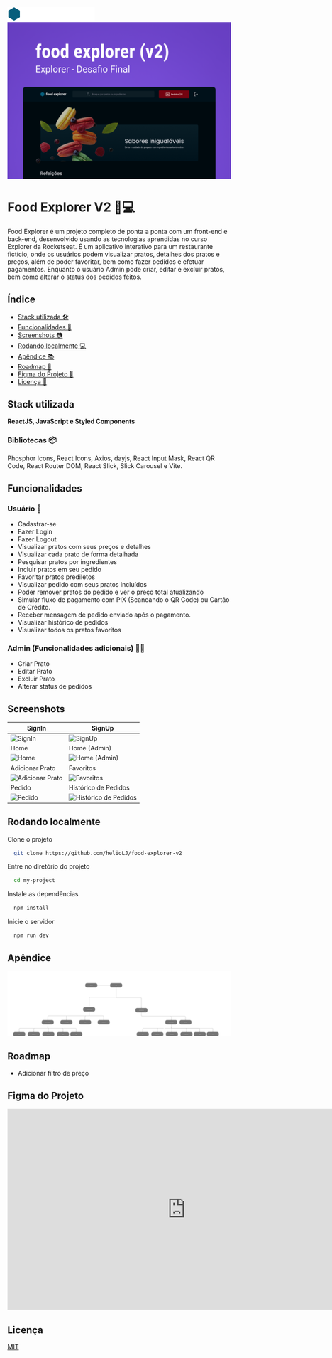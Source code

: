 ![Logo](./src/assets/logo-food-explorer.png)
![Logo](./src/assets/capa-food-explorer.png)

# Food Explorer V2 🍔💻

Food Explorer é um projeto completo de ponta a ponta com um front-end e back-end, desenvolvido usando as tecnologias aprendidas no curso Explorer da Rocketseat. É um aplicativo interativo para um restaurante fictício, onde os usuários podem visualizar pratos, detalhes dos pratos e preços, além de poder favoritar, bem como fazer pedidos e efetuar pagamentos. Enquanto o usuário Admin pode criar, editar e excluir pratos, bem como alterar o status dos pedidos feitos.


## Índice

- [Stack utilizada 🛠️](#stack-utilizada)
- [Funcionalidades 🚀](#funcionalidades)
- [Screenshots 📷](#screenshots)
- [Rodando localmente 💻](#rodando-localmente)
- [Apêndice 📚](#apêndice)
- [Roadmap 🚗](#roadmap)
- [Figma do Projeto 🎨](#figma-do-projeto)
- [Licença 📜](#licença)


## Stack utilizada


**ReactJS, JavaScript e Styled Components**

### Bibliotecas 📦

Phosphor Icons, React Icons, Axios, dayjs, React Input Mask, React QR Code, React Router DOM, React Slick, Slick Carousel e Vite.

## Funcionalidades

### Usuário 👥

- Cadastrar-se
- Fazer Login
- Fazer Logout
- Visualizar pratos com seus preços e detalhes
- Visualizar cada prato de forma detalhada
- Pesquisar pratos por ingredientes
- Incluir pratos em seu pedido
- Favoritar pratos prediletos
- Visualizar pedido com seus pratos incluídos
- Poder remover pratos do pedido e ver o preço total atualizando
- Simular fluxo de pagamento com PIX (Scaneando o QR Code) ou Cartão de Crédito.
- Receber mensagem de pedido enviado após o pagamento.
- Visualizar histórico de pedidos
- Visualizar todos os pratos favoritos

### Admin (Funcionalidades adicionais) 👨‍💼

- Criar Prato
- Editar Prato
- Excluir Prato
- Alterar status de pedidos

## Screenshots

| SignIn      | SignUp     |
| ------------- | ------------- |
| <img alt="SignIn" src="https://i.imgur.com/LjRWRe5.png"> | <img alt="SignUp" src="https://i.imgur.com/IMahAmI.png"> |
| Home      | Home (Admin)     |
| <img alt="Home" src="https://i.imgur.com/53f9wOd.png"> | <img alt="Home (Admin)" src="https://i.imgur.com/xj4WqPu.png"> |
| Adicionar Prato      | Favoritos     |
| <img alt="Adicionar Prato" src="https://i.imgur.com/rJJgUu4.png"> | <img alt="Favoritos" src="https://i.imgur.com/knR8t6I.png"> |
| Pedido      | Histórico de Pedidos     |
| <img alt="Pedido" src="https://i.imgur.com/blSAUfM.png"> | <img alt="Histórico de Pedidos" src="https://i.imgur.com/IBJMxcn.png"> | 



## Rodando localmente


Clone o projeto

```bash
  git clone https://github.com/helioLJ/food-explorer-v2
```

Entre no diretório do projeto

```bash
  cd my-project
```

Instale as dependências

```bash
  npm install
```

Inicie o servidor

```bash
  npm run dev
```


## Apêndice


![Fluxograma](./src/assets/fluxo-food-explorer.png)


## Roadmap


- Adicionar filtro de preço


## Figma do Projeto


<iframe style="border: 1px solid rgba(0, 0, 0, 0.1);" width="800" height="450" src="https://www.figma.com/embed?embed_host=share&url=https%3A%2F%2Fwww.figma.com%2Ffile%2FZssWYW8RmoogbaNP0kQvEX%2Ffood-explorer-v2-(Community)%3Ftype%3Ddesign%26node-id%3D201%253A1532%26t%3D5blfrwKVVf2PHlPL-1" allowfullscreen></iframe>


## Licença


[MIT](./LICENSE)